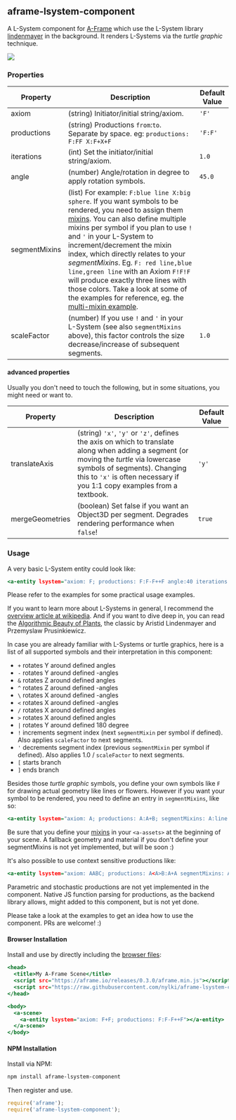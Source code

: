 ## aframe-lsystem-component

A L-System component for [A-Frame](https://aframe.io) which use the L-System library [lindenmayer](https://github.com/nylki/lindenmayer) in the background.
It renders L-Systems via the *turtle graphic* technique.

[![](https://cloud.githubusercontent.com/assets/1710598/18224914/273eab36-71e6-11e6-82a5-826e0f603ea1.jpg)
](http://nylki.github.io/aframe-lsystem-component/)

### Properties

| Property               | Description                                                                                           | Default Value |
| ---------------------- | ----------------------------------------------------------------------------------------------------- | -------       |
| axiom                  | (string) Initiator/initial string/axiom.                                                              | `'F'`           |
| productions             | (string) Productions `from`:`to`. Separate by space. eg: `productions: F:FF X:F+X+F`                                                    | `'F:F'`       |
| iterations             | (int) Set the initiator/initial string/axiom.                                                         | `1.0`          |
| angle                  | (number) Angle/rotation in degree to apply rotation symbols.                                          | `45.0`        |
| segmentMixins          | (list) For example: `F:blue line X:big sphere`. If you want symbols to be rendered, you need to assign them [mixins](https://aframe.io/docs/0.3.0/core/mixins.html). You can also define multiple mixins per symbol if you plan to use `!` and `'` in your L-System to increment/decrement the mixin index, which directly relates to your *segmentMixins*. Eg. `F: red line,blue line,green line` with an Axiom `F!F!F` will produce exactly three lines with those colors. Take a look at some of the examples for reference, eg. the [multi-mixin example](https://github.com/nylki/aframe-lsystem-component/blob/master/examples/multiple%20mixins/index.html).  |         |
| scaleFactor            | (number) If you use `!` and `'` in your L-System (see also `segmentMixins` above), this factor controls the size decrease/increase of subsequent segments. | `1.0` |


#### advanced properties
Usually you don't need to touch the following, but in some situations, you might need or want to.

| Property               | Description                                                                                           | Default Value |
| ---------------------- | ----------------------------------------------------------------------------------------------------- | -------       |
| translateAxis          | (string) `'x'`, `'y'` or `'z'`, defines the axis on which to translate along when adding a segment (or moving the *turtle* via lowercase symbols of segments). Changing this to `'x'` is often necessary if you 1:1 copy examples from a textbook. | `'y'`        |
| mergeGeometries        | (boolean) Set false if you want an Object3D per segment. Degrades rendering performance when `false`! | `true`        |

### Usage
A very basic L-System entity could look like:

```.html
<a-entity lsystem="axiom: F; productions: F:F-F++F angle:40 iterations:3 segmentMixins: F:line"></a-entity>
```
Please refer to the examples for some practical usage examples.

If you want to learn more about L-Systems in general, I recommend the [overview article at wikipedia](https://en.wikipedia.org/wiki/L-system).
And if you want to dive deep in, you can read the [Algorithmic Beauty of Plants](http://algorithmicbotany.org/papers/#abop), the classic by Aristid Lindenmayer and Przemyslaw Prusinkiewicz.

In case you are already familiar with L-Systems or turtle graphics,
here is a list of all supported symbols and their interpretation in this component:

- `+` rotates Y around defined angles
- `-` rotates Y around defined -angles
- `&` rotates Z around defined angles
- `^` rotates Z around defined -angles
- `\` rotates X around defined -angles
- `<` rotates X around defined -angles
- `/` rotates X around defined angles
- `>` rotates X around defined angles
- `|` rotates Y around defined 180 degree
- `!` increments segment index (next `segmentMixin` per symbol if defined). Also applies `scaleFactor` to next segments.
- `'` decrements segment index (previous `segmentMixin` per symbol if defined). Also applies 1.0 / `scaleFactor` to next segments.
- `[` starts branch
- `]` ends branch

Besides those *turtle graphic* symbols, you define your own symbols like `F` for drawing actual geometry like lines or flowers.
However if you want your symbol to be rendered, you need to define an entry in `segmentMixins`, like so:

```.html
<a-entity lsystem="axiom: A; productions: A:A+B; segmentMixins: A:line B:blue sphere"></a-entity>
```
Be sure that you define your [mixins](https://aframe.io/docs/0.3.0/core/mixins.html) in your `<a-assets>` at the beginning of your scene.
A fallback geometry and material if you don't define your segmentMixins is not yet implemented, but will be soon :)



It's also possible to use context sensitive productions like:
```.html
<a-entity lsystem="axiom: AABC; productions: A<A>B:A+A segmentMixins: A:line B:small line C:big line"></a-entity>
```

Parametric and stochastic productions are not yet implemented in the component.
Native JS function parsing for productions, as the backend library allows, might added to this
component, but is not yet done.

Please take a look at the examples to get an idea how to use the component. PRs are welcome! :)

#### Browser Installation

Install and use by directly including the [browser files](dist):

```.html
<head>
  <title>My A-Frame Scene</title>
  <script src="https://aframe.io/releases/0.3.0/aframe.min.js"></script>
  <script src="https://raw.githubusercontent.com/nylki/aframe-lsystem-component/master/dist/aframe-lsystem-component.min.js"></script>
</head>

<body>
  <a-scene>
    <a-entity lsystem="axiom: F+F; productions: F:F-F++F"></a-entity>
  </a-scene>
</body>
```

#### NPM Installation

Install via NPM:

```bash
npm install aframe-lsystem-component
```

Then register and use.

```js
require('aframe');
require('aframe-lsystem-component');
```
